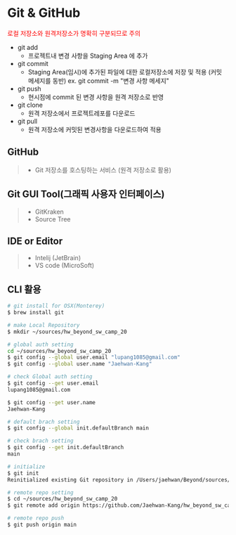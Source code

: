 # Git & GitHub 
<font color="red">로컬 저장소와 원격저장소가 명확히 구분되므로 주의</font>
- git add
  - 프로젝트내 변경 사항을 Staging Area 에 추가  
- git commit
  - Staging Area(임시)에 추가된 파일에 대한 로컬저장소에 저장 및 적용 (커밋 메세지를 동반) ex. git commit -m "변경 사항 메세지" 
- git push 
  - 현시점에 commit 된 변경 사항을 원격 저장소로 반영 
- git clone 
  - 원격 저장소에서 프로젝트레포를 다운로드 
- git pull
  - 원격 저장소에 커밋된 변경사항을 다운로드하여 적용



## GitHub
> - Git 저장소를 호스팅하는 서비스 (원격 저장소로 활용)

## Git GUI Tool(그래픽 사용자 인터페이스)
> - GitKraken
> - Source Tree

## IDE or Editor
> - Intelij (JetBrain)
> - VS code (MicroSoft)

## CLI 활용 
```zsh
# git install for OSX(Monterey)
$ brew install git

# make Local Repository
$ mkdir ~/sources/hw_beyond_sw_camp_20

# global auth setting 
cd ~/sources/hw_beyond_sw_camp_20
$ git config --global user.email "lupang1085@gmail.com"
$ git config --global user.name "Jaehwan-Kang"

# check Global auth setting
$ git config --get user.email
lupang1085@gmail.com  

$ git config --get user.name
Jaehwan-Kang

# default brach setting
$ git config --global init.defaultBranch main

# check brach setting
$ git config --get init.defaultBranch
main

# initialize
$ git init 
Reinitialized existing Git repository in /Users/jaehwan/Beyond/sources/hw_beyond_sw_camp_20/.git/

# remote repo setting
$ cd ~/sources/hw_beyond_sw_camp_20
$ git remote add origin https://github.com/Jaehwan-Kang/hw_beyond_sw_camp_20.git

# remote repo push 
$ git push origin main
```

